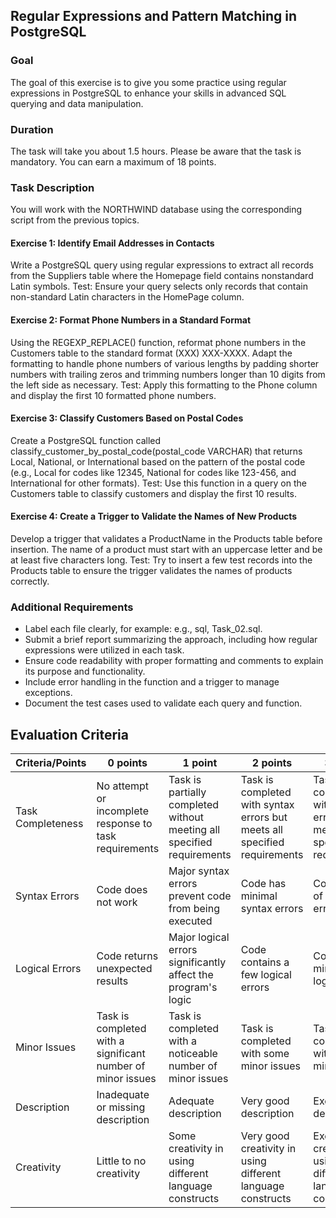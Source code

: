 ## Regular Expressions and Pattern Matching in PostgreSQL

### Goal
The goal of this exercise is to give you some practice using regular expressions in PostgreSQL to enhance your skills in advanced SQL querying and data manipulation.

### Duration
The task will take you about 1.5 hours.
Please be aware that the task is mandatory.
You can earn a maximum of 18 points.

### Task Description
You will work with the NORTHWIND database using the corresponding script from the previous topics.

#### Exercise 1: Identify Email Addresses in Contacts
Write a PostgreSQL query using regular expressions to extract all records from the Suppliers table where the Homepage field contains nonstandard Latin symbols.
Test: Ensure your query selects only records that contain non-standard Latin characters in the HomePage column.

#### Exercise 2: Format Phone Numbers in a Standard Format
Using the REGEXP_REPLACE() function, reformat phone numbers in the Customers table to the standard format (XXX) XXX-XXXX. Adapt the formatting to handle phone numbers of various lengths by padding shorter numbers with trailing zeros and trimming numbers longer than 10 digits from the left side as necessary.
Test: Apply this formatting to the Phone column and display the first 10 formatted phone numbers.

#### Exercise 3: Classify Customers Based on Postal Codes
Create a PostgreSQL function called classify_customer_by_postal_code(postal_code VARCHAR) that returns Local, National, or International based on the pattern of the postal code (e.g., Local for codes like 12345, National for codes like 123-456, and International for other formats).
Test: Use this function in a query on the Customers table to classify customers and display the first 10 results.

#### Exercise 4: Create a Trigger to Validate the Names of New Products
Develop a trigger that validates a ProductName in the Products table before insertion. The name of a product must start with an uppercase letter and be at least five characters long.
Test: Try to insert a few test records into the Products table to ensure the trigger validates the names of products correctly.

### Additional Requirements
- Label each file clearly, for example: e.g., sql, Task_02.sql.
- Submit a brief report summarizing the approach, including how regular expressions were utilized in each task.
- Ensure code readability with proper formatting and comments to explain its purpose and functionality.
- Include error handling in the function and a trigger to manage exceptions.
- Document the test cases used to validate each query and function.


## Evaluation Criteria

| Criteria/Points   | 0 points                                                    | 1 point                                                                | 2 points                                                                  | 3 points                                                                   | 4 points                                                              |
|-------------------|-------------------------------------------------------------|------------------------------------------------------------------------|---------------------------------------------------------------------------|----------------------------------------------------------------------------|-----------------------------------------------------------------------|
| Task Completeness | No attempt or incomplete response to task requirements      | Task is partially completed without meeting all specified requirements | Task is completed with syntax errors but meets all specified requirements | Task is completed with logical errors but meets all specified requirements | Task is completed with no errors and meets all specified requirements |
| Syntax Errors     | Code does not work                                          | Major syntax errors prevent code from being executed                   | Code has minimal syntax errors                                            | Code is free of syntax errors                                              |
| Logical Errors    | Code returns unexpected results                             | Major logical errors significantly affect the program's logic          | Code contains a few logical errors                                        | Code has minimal logical errors                                            | Code is free of logical errors                                        |
| Minor Issues      | Task is completed with a significant number of minor issues | Task is completed with a noticeable number of minor issues             | Task is completed with some minor issues                                  | Task is completed with minimal minor issues                                | Task is completed with no minor issues                                |
| Description       | Inadequate or missing description                           | Adequate description                                                   | Very good description                                                     | Excellent description                                                      | Outstanding description                                               |
| Creativity        | Little to no creativity                                     | Some creativity in using different language constructs                 | Very good creativity in using different language constructs               | Excellent creativity in using different language constructs                | Outstanding creativity; uses innovative, original constructs          |